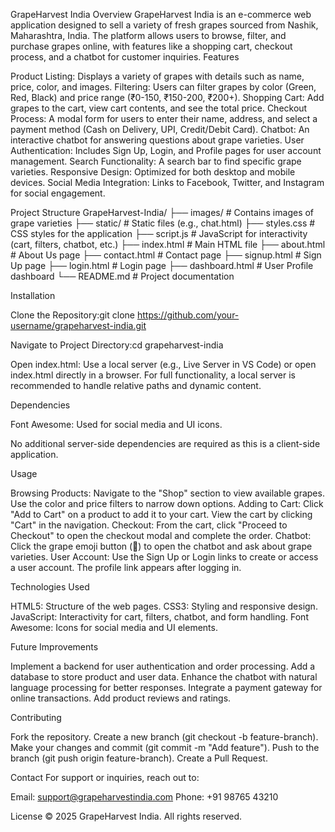 GrapeHarvest India
Overview
GrapeHarvest India is an e-commerce web application designed to sell a variety of fresh grapes sourced from Nashik, Maharashtra, India. The platform allows users to browse, filter, and purchase grapes online, with features like a shopping cart, checkout process, and a chatbot for customer inquiries.
Features

Product Listing: Displays a variety of grapes with details such as name, price, color, and images.
Filtering: Users can filter grapes by color (Green, Red, Black) and price range (₹0-150, ₹150-200, ₹200+).
Shopping Cart: Add grapes to the cart, view cart contents, and see the total price.
Checkout Process: A modal form for users to enter their name, address, and select a payment method (Cash on Delivery, UPI, Credit/Debit Card).
Chatbot: An interactive chatbot for answering questions about grape varieties.
User Authentication: Includes Sign Up, Login, and Profile pages for user account management.
Search Functionality: A search bar to find specific grape varieties.
Responsive Design: Optimized for both desktop and mobile devices.
Social Media Integration: Links to Facebook, Twitter, and Instagram for social engagement.

Project Structure
GrapeHarvest-India/
├── images/                   # Contains images of grape varieties
├── static/                   # Static files (e.g., chat.html)
├── styles.css               # CSS styles for the application
├── script.js                # JavaScript for interactivity (cart, filters, chatbot, etc.)
├── index.html               # Main HTML file
├── about.html               # About Us page
├── contact.html             # Contact page
├── signup.html              # Sign Up page
├── login.html               # Login page
├── dashboard.html           # User Profile dashboard
└── README.md                # Project documentation

Installation

Clone the Repository:git clone https://github.com/your-username/grapeharvest-india.git


Navigate to Project Directory:cd grapeharvest-india


Open index.html:
Use a local server (e.g., Live Server in VS Code) or open index.html directly in a browser.
For full functionality, a local server is recommended to handle relative paths and dynamic content.



Dependencies

Font Awesome: Used for social media and UI icons.<link rel="stylesheet" href="https://cdnjs.cloudflare.com/ajax/libs/font-awesome/6.0.0/css/all.min.css">


No additional server-side dependencies are required as this is a client-side application.

Usage

Browsing Products: Navigate to the "Shop" section to view available grapes. Use the color and price filters to narrow down options.
Adding to Cart: Click "Add to Cart" on a product to add it to your cart. View the cart by clicking "Cart" in the navigation.
Checkout: From the cart, click "Proceed to Checkout" to open the checkout modal and complete the order.
Chatbot: Click the grape emoji button (🍇) to open the chatbot and ask about grape varieties.
User Account: Use the Sign Up or Login links to create or access a user account. The profile link appears after logging in.

Technologies Used

HTML5: Structure of the web pages.
CSS3: Styling and responsive design.
JavaScript: Interactivity for cart, filters, chatbot, and form handling.
Font Awesome: Icons for social media and UI elements.

Future Improvements

Implement a backend for user authentication and order processing.
Add a database to store product and user data.
Enhance the chatbot with natural language processing for better responses.
Integrate a payment gateway for online transactions.
Add product reviews and ratings.

Contributing

Fork the repository.
Create a new branch (git checkout -b feature-branch).
Make your changes and commit (git commit -m "Add feature").
Push to the branch (git push origin feature-branch).
Create a Pull Request.

Contact
For support or inquiries, reach out to:

Email: support@grapeharvestindia.com
Phone: +91 98765 43210

License
© 2025 GrapeHarvest India. All rights reserved.
